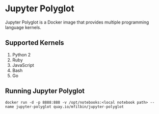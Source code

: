 # Jupyter Polyglot

Jupyter Polyglot is a Docker image that provides multiple programming language kernels. 

## Supported Kernels

1. Python 2
2. Ruby
3. JavaScript
4. Bash
5. Go

## Running Jupyter Polyglot

```shell
docker run -d -p 8888:888 -v /opt/notebooks:<local notebook path> --name jupyter-polyglot quay.io/mfilbin/jupyter-polyglot
```